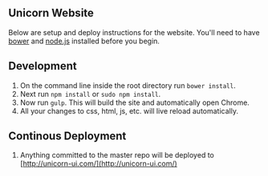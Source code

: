 ## Unicorn Website
Below are setup and deploy instructions for the website. You'll need to have [bower](http://bower.io/) and [node.js](http://nodejs.org/) installed before you begin.

## Development
1. On the command line inside the root directory run ```bower install```.
2. Next run ```npm install``` or ```sudo npm install```.
3. Now run ```gulp```. This will build the site and automatically open Chrome.
4. All your changes to css, html, js, etc. will live reload automatically.

## Continous Deployment
1. Anything committed to the master repo will be deployed to [http://unicorn-ui.com/](http://unicorn-ui.com/)